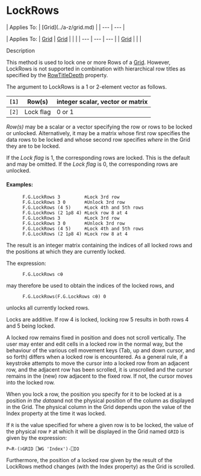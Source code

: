 



<h1 class="heading"><span class="name">LockRows</span></h1>
| Applies To: | [Grid](../a-z/grid.md) |
| --- | ---  |

| Applies To: | [Grid](../a-z/grid.md) | [Grid](../a-z/grid.md) |  |  |
| --- | --- | ---  |
| [Grid](../a-z/grid.md) |  |  |


Description


This method is used to lock one or more Rows of a [Grid](../a-z/grid.md).
However, LockRows is not supported in combination with hierarchical row titles
as specified by the [RowTitleDepth](../a-z/rowtitledepth.md) property.


The argument to LockRows is a 1 or 2-element vector as follows.

| `[1]` | Row(s) | integer scalar, vector or matrix |
| --- | --- | ---  |
| `[2]` | Lock flag | 0 or 1 |


*Row(s)* may be a scalar or a vector specifying the row or rows to be
locked or unlocked. Alternatively, it may be a matrix whose first row specifies
the data rows to be locked and whose second row specifies *where* in the
Grid they are to be locked.


If the *Lock flag* is 1, the corresponding rows are locked. This is the
default and may be omitted. If the *Lock flag* is 0, the corresponding rows
are unlocked.


#### Examples:
```apl
      F.G.LockRows 3         ⍝Lock 3rd row
      F.G.LockRows 3 0       ⍝Unlock 3rd row
      F.G.LockRows (4 5)     ⍝Lock 4th and 5th rows
      F.G.LockRows (2 1⍴8 4) ⍝Lock row 8 at 4
      F.G.LockRows 3         ⍝Lock 3rd row
      F.G.LockRows 3 0       ⍝Unlock 3rd row
      F.G.LockRows (4 5)     ⍝Lock 4th and 5th rows
      F.G.LockRows (2 1⍴8 4) ⍝Lock row 8 at 4
```



The result is an integer matrix containing the indices of all locked rows and
the positions at which they are currently locked.


The expression:
```apl
      F.G.LockRows ⊂⍬
```


may therefore be used to obtain the indices of the locked rows, and
```apl
      F.G.LockRows(F.G.LockRows ⊂⍬) 0
```


unlocks all currently locked rows.


Locks are additive. If row 4 is locked, locking row 5 results in both rows 4
and 5 being locked.


A locked row remains fixed in position and does not scroll vertically. The
user may enter and edit cells in a locked row in the normal way, but the
behaviour of the various cell movement keys (Tab, up and down cursor, and so
forth) differs when a locked row is encountered. As a general rule, if a
keystroke attempts to move the cursor into a locked row from an adjacent row,
and the adjacent row has been scrolled, it is unscrolled and the cursor remains
in the (new) row adjacent to the fixed row. If not, the cursor moves into the
locked row.


When you lock a row, the position you specify for it to be locked at is a
position *in the data*and not the physical position of the column as
displayed in the Grid. The physical column in the Grid depends upon the value of
the Index property at the time it was locked.


If `R` is the value specified for where a
given row is to be locked, the value of the physical row `P` at which it will be displayed in the Grid named `GRID` is given by the expression:
```apl
P←R-(⊃GRID ⎕WG 'Index')-⎕IO
```


Furthermore, the position of a locked row given by the result of the LockRows
method changes (with the Index property) as the Grid is scrolled.


